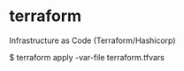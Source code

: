 # terraform
Infrastructure as Code (Terraform/Hashicorp)


$ terraform apply -var-file terraform.tfvars
